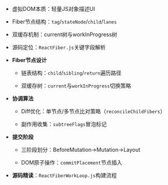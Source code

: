 - 虚拟DOM本质：轻量JS对象描述UI
    
- Fiber节点结构：`tag`/`stateNode`/`child`/`lanes`
    
- 双缓存机制：current树与workInProgress树
    
- 源码定位：`ReactFiber.js`关键字段解析


- **Fiber节点设计**
    
    - 链表结构：`child`/`sibling`/`return`遍历路径
        
    - 双缓存树：`current`与`workInProgress`切换策略
        
- **协调算法**
    
    - Diff优化：单节点/多节点比对策略（`reconcileChildFibers`）
        
    - 副作用收集：`subtreeFlags`冒泡标记
        
- **提交阶段**
    
    - 三阶段划分：BeforeMutation→Mutation→Layout
        
    - DOM原子操作：`commitPlacement`节点插入
        
- **源码精读**：`ReactFiberWorkLoop.js`构建流程
